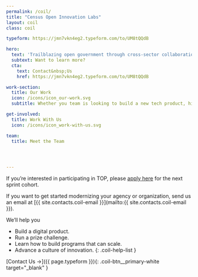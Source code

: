 ```yaml
---
permalink: /coil/
title: "Census Open Innovation Labs"
layout: coil
class: coil

typeform: https://jmn7vkn4eg2.typeform.com/to/UM8tQQdB

hero: 
  text: 'Trailblazing open government through cross-sector collaboration, design, and technology.'
  subtext: Want to learn more?
  cta: 
    text: Contact&nbsp;Us
    href: https://jmn7vkn4eg2.typeform.com/to/UM8tQQdB

work-section:
  title: Our Work
  icon: /icons/icon_our-work.svg
  subtitle: Whether you team is looking to build a new tech product, hire new talent, or integrate design thinking into your process, COIL has a program that can help you do it.

get-involved:
  title: Work With Us
  icon: /icons/icon_work-with-us.svg

team:
  title: Meet the Team




---
```


If you’re interested in participating in TOP, please [apply here](#) for the next sprint cohort.

If you want to get started modernizing your agency or organization, send us an email at [{{ site.contacts.coil-email }}](mailto:{{ site.contacts.coil-email }}).

We’ll help you

- Build a digital product.
- Run a prize challenge.
- Learn how to build programs that can scale.
- Advance a culture of innovation.
{: .coil-help-list }

[Contact Us&nbsp;&rarr;]({{ page.typeform }}){: .coil-btn__primary-white target="_blank" }
